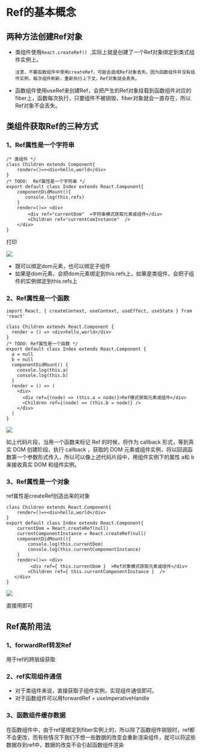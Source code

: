 # Ref的基本概念

## 两种方法创建Ref对象

  - 类组件使用`React.createRef() `,实际上就是创建了一个Ref对象绑定到类式组件实例上。
      ```
      注意，不要函数组件中使用createRef，可能会造成Ref对象丢失。因为函数组件并没有组件实例，每次组件刷新，重新执行上下文，Ref对象就会丢失。
      ```
  - 函数组件使用useRef来创建Ref，会把产生的Ref对象挂载到函数组件对应的fiber上，函数每次执行，只要组件不被销毁，fiber对象就会一直存在，所以Ref对象不会丢失。
  
## 类组件获取Ref的三种方式

### 1、Ref属性是一个字符串

```
/* 类组件 */
class Children extends Component{  
    render=()=><div>hello,world</div>
}
/* TODO:  Ref属性是一个字符串 */
export default class Index extends React.Component{
    componentDidMount(){
       console.log(this.refs)
    }
    render=()=> <div>
        <div ref="currentDom"  >字符串模式获取元素或组件</div>
        <Children ref="currentComInstance"  />
    </div>
}
```

打印

![](https://p9-juejin.byteimg.com/tos-cn-i-k3u1fbpfcp/3ca7efcd73fe429aa83bd91f068c5508~tplv-k3u1fbpfcp-zoom-in-crop-mark:3024:0:0:0.awebp)

  - 既可以绑定dom元素，也可以绑定子组件
  - 如果是dom元素，会把dom元素绑定到this.refs上，如果是类组件，会把子组件的实例绑定到this.refs上

### 2、Ref属性是一个函数

```
import React, { createContext, useContext, useEffect, useState } from 'react'

class Children extends React.Component {
  render = () => <div>hello,world</div>
}
/* TODO: Ref属性是一个函数 */
export default class Index extends React.Component {
  a = null
  b = null
  componentDidMount() {
    console.log(this.a)
    console.log(this.b)
  }
  render = () => (
    <div>
      <div ref={(node) => (this.a = node)}>Ref模式获取元素或组件</div>
      <Children ref={(node) => (this.b = node)} />
    </div>
  )
}
```
![](https://p3-juejin.byteimg.com/tos-cn-i-k3u1fbpfcp/74ba71b6c4f5456eaf7cd46e51598fa4~tplv-k3u1fbpfcp-zoom-in-crop-mark:3024:0:0:0.awebp)

如上代码片段，当用一个函数来标记 Ref 的时候，将作为 callback 形式，等到真实 DOM 创建阶段，执行 callback ，获取的 DOM 元素或组件实例，将以回调函数第一个参数形式传入，所以可以像上述代码片段中，用组件实例下的属性 a和 b 来接收真实 DOM 和组件实例。

### 3、Ref属性是一个对象

ref属性是createRef创造出来的对象
```
class Children extends React.Component{  
    render=()=><div>hello,world</div>
}
export default class Index extends React.Component{
    currentDom = React.createRef(null)
    currentComponentInstance = React.createRef(null)
    componentDidMount(){
        console.log(this.currentDom)
        console.log(this.currentComponentInstance)
    }
    render=()=> <div>
         <div ref={ this.currentDom }  >Ref对象模式获取元素或组件</div>
        <Children ref={ this.currentComponentInstance }  />
   </div>
}
```
![](https://p3-juejin.byteimg.com/tos-cn-i-k3u1fbpfcp/796e66d30ee84a62867fe264c5b5eca6~tplv-k3u1fbpfcp-zoom-in-crop-mark:3024:0:0:0.awebp)

直接用即可

## Ref高阶用法

### 1、forwardRef转发Ref
用于ref的跨层级获取

### 2、ref实现组件通信
  - 对于类组件来说，直接获取子组件实例，实现组件通信即可。
  - 对于函数组件可以用forwardRef + useImperativeHandle

### 3、函数组件缓存数据

  在函数组件中，由于ref是绑定到fiber实例上的，所以除了函数组件销毁时，ref都不会更改，而有些情况下我们不想一些数据的改变会重新渲染组件，就可以将这些数据存到ref中，数据的改变不会引起函数组件渲染
  